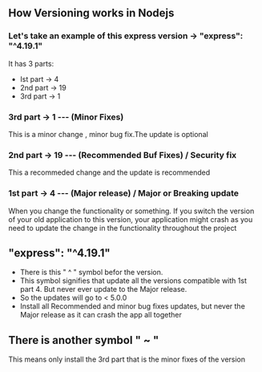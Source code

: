 ## How Versioning works in Nodejs

### Let's take an example of this express version -> "express": "^4.19.1"

It has 3 parts:

- Ist part -> 4
- 2nd part -> 19
- 3rd part -> 1

### 3rd part -> 1 --- (Minor Fixes)

This is a minor change , minor bug fix.The update is optional

### 2nd part -> 19 --- (Recommended Buf Fixes) / Security fix

This a recommeded change and the update is recommended

### 1st part -> 4 --- (Major release) / Major or Breaking update

When you change the functionality or something. If you switch the version of your old application to this version, your application might crash as you need to update the change in the functionality throughout the project

## "express": "^4.19.1"

- There is this " ^ " symbol befor the version.
- This symbol signifies that update all the versions compatible with 1st part 4. But never ever update to the Major release.
- So the updates will go to < 5.0.0
- Install all Recommended and minor bug fixes updates, but never the Major release as it can crash the app all together

## There is another symbol " ~ "

This means only install the 3rd part that is the minor fixes of the version
